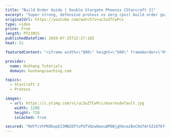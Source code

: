 ```yaml
---
title: "Build Order Guide | Double Stargate Phoenix [Starcraft 2]"
excerpt: "Super strong, defensive protoss vs zerg (pvz) build order guide. This opening is going to give you incredible map control over zerg in the mid-game, letting you scout exactly what is coming your way and making it easy to feel in control of the game. This build also completely owns mutalisk transitions"
originalUrl: https://youtube.com/watch?v=uL5uZTCwPcs
type: video
price: Free
length: PT21M1S
publishedDateTime: 2020-07-25T22:27:18Z
heat: 51

featuredContent: "<iframe width=\"800\" height=\"500\" frameborder=\"0\" src=\"https://www.youtube.com/embed/uL5uZTCwPcs\" allow=\"accelerometer; autoplay; encrypted-media; gyroscope; picture-in-picture\" allowfullscreen></iframe>"

provider:
  name: HuShang Tutorials
  domain: hushangcoaching.com

topics:
  - StarCraft 2
  - Protoss

images:
  - url: https://i.ytimg.com/vi/uL5uZTCwPcs/maxresdefault.jpg
    width: 1280
    height: 720
    isCached: true

secured: "RdYfcVtPK0bupEI3MW2OTtvPUTVQzwOwxuQPDBjghbvazBxC6GfArSZz876f+wJAwlRlvw83Lq7s1K4/t1nIWpw7x1xvBFfKu/oubtHSbRB9AajyT/ckC7PjzFQx4CKs2SxXBMHugiwT/e/02XbsoA7a+P8i+KTuUehYJMQk+ODxrOcIHAQAiw2PB0LqNpjGWEitkIbuvtUss43Synfp2Z2wZ1m01dASsy22Rwr7PFLbejej4hrFC5BT/5lGjZpBQZqSlWKxQI0mXyiWpXoUbwsioucGlOAmpqXGYVXqUsNzpmpqk0PJnKewzRj+hebIaSt25vl7HJZXN9Ozl0EE8nJg31hr4RhkfhZeJarnGZ1Pf0eWaHmbJXln7uYMmqf36Fz4VVYBEyPCsOs9RRRb4gNtogBHOEBfCXUJuQ5XyUw=;TsG6JpaAoid/lweTpY2Cfw=="
---
```


